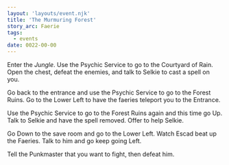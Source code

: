 ```yaml
---
layout: 'layouts/event.njk'
title: 'The Murmuring Forest'
story_arc: Faerie
tags:
  - events
date: 0022-00-00
---
```

Enter the *Jungle*. Use the Psychic Service to go to the Courtyard of Rain. Open the chest, defeat the enemies, and talk to Selkie to cast a spell on you.

Go back to the entrance and use the Psychic Service to go to the Forest Ruins. Go to the Lower Left to have the faeries teleport you to the Entrance.

Use the Psychic Service to go to the Forest Ruins again and this time go Up. Talk to Selkie and have the spell removed. Offer to help Selkie.

Go Down to the save room and go to the Lower Left. Watch Escad beat up the Faeries. Talk to him and go keep going Left.

Tell the Punkmaster that you want to fight, then defeat him.